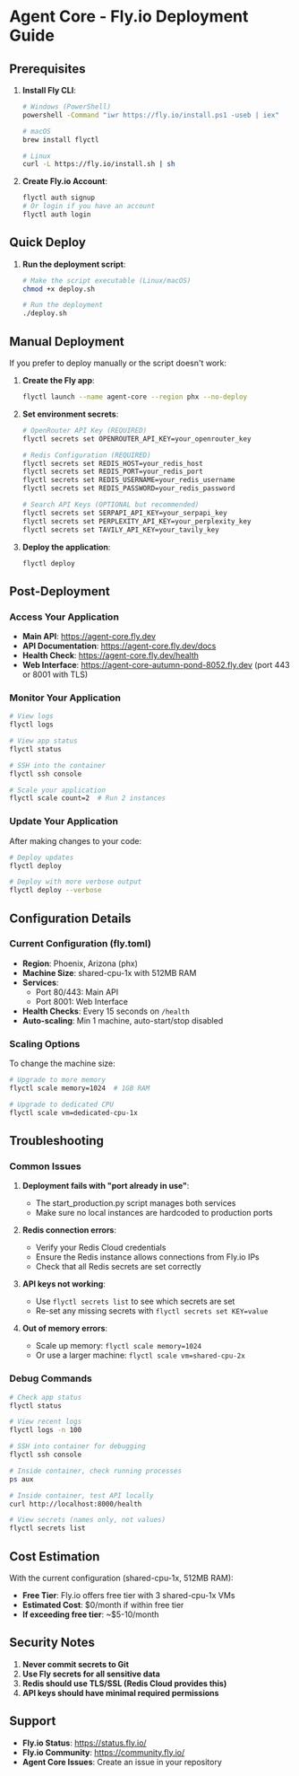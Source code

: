 # Agent Core - Fly.io Deployment Guide

## Prerequisites

1. **Install Fly CLI**:
   ```bash
   # Windows (PowerShell)
   powershell -Command "iwr https://fly.io/install.ps1 -useb | iex"
   
   # macOS
   brew install flyctl
   
   # Linux
   curl -L https://fly.io/install.sh | sh
   ```

2. **Create Fly.io Account**:
   ```bash
   flyctl auth signup
   # Or login if you have an account
   flyctl auth login
   ```

## Quick Deploy

1. **Run the deployment script**:
   ```bash
   # Make the script executable (Linux/macOS)
   chmod +x deploy.sh
   
   # Run the deployment
   ./deploy.sh
   ```

## Manual Deployment

If you prefer to deploy manually or the script doesn't work:

1. **Create the Fly app**:
   ```bash
   flyctl launch --name agent-core --region phx --no-deploy
   ```

2. **Set environment secrets**:
   ```bash
   # OpenRouter API Key (REQUIRED)
   flyctl secrets set OPENROUTER_API_KEY=your_openrouter_key
   
   # Redis Configuration (REQUIRED)
   flyctl secrets set REDIS_HOST=your_redis_host
   flyctl secrets set REDIS_PORT=your_redis_port
   flyctl secrets set REDIS_USERNAME=your_redis_username
   flyctl secrets set REDIS_PASSWORD=your_redis_password
   
   # Search API Keys (OPTIONAL but recommended)
   flyctl secrets set SERPAPI_API_KEY=your_serpapi_key
   flyctl secrets set PERPLEXITY_API_KEY=your_perplexity_key
   flyctl secrets set TAVILY_API_KEY=your_tavily_key
   ```

3. **Deploy the application**:
   ```bash
   flyctl deploy
   ```

## Post-Deployment

### Access Your Application

- **Main API**: https://agent-core.fly.dev
- **API Documentation**: https://agent-core.fly.dev/docs
- **Health Check**: https://agent-core.fly.dev/health
- **Web Interface**: https://agent-core-autumn-pond-8052.fly.dev (port 443 or 8001 with TLS)

### Monitor Your Application

```bash
# View logs
flyctl logs

# View app status
flyctl status

# SSH into the container
flyctl ssh console

# Scale your application
flyctl scale count=2  # Run 2 instances
```

### Update Your Application

After making changes to your code:

```bash
# Deploy updates
flyctl deploy

# Deploy with more verbose output
flyctl deploy --verbose
```

## Configuration Details

### Current Configuration (fly.toml)

- **Region**: Phoenix, Arizona (phx)
- **Machine Size**: shared-cpu-1x with 512MB RAM
- **Services**:
  - Port 80/443: Main API
  - Port 8001: Web Interface
- **Health Checks**: Every 15 seconds on `/health`
- **Auto-scaling**: Min 1 machine, auto-start/stop disabled

### Scaling Options

To change the machine size:

```bash
# Upgrade to more memory
flyctl scale memory=1024  # 1GB RAM

# Upgrade to dedicated CPU
flyctl scale vm=dedicated-cpu-1x
```

## Troubleshooting

### Common Issues

1. **Deployment fails with "port already in use"**:
   - The start_production.py script manages both services
   - Make sure no local instances are hardcoded to production ports

2. **Redis connection errors**:
   - Verify your Redis Cloud credentials
   - Ensure the Redis instance allows connections from Fly.io IPs
   - Check that all Redis secrets are set correctly

3. **API keys not working**:
   - Use `flyctl secrets list` to see which secrets are set
   - Re-set any missing secrets with `flyctl secrets set KEY=value`

4. **Out of memory errors**:
   - Scale up memory: `flyctl scale memory=1024`
   - Or use a larger machine: `flyctl scale vm=shared-cpu-2x`

### Debug Commands

```bash
# Check app status
flyctl status

# View recent logs
flyctl logs -n 100

# SSH into container for debugging
flyctl ssh console

# Inside container, check running processes
ps aux

# Inside container, test API locally
curl http://localhost:8000/health

# View secrets (names only, not values)
flyctl secrets list
```

## Cost Estimation

With the current configuration (shared-cpu-1x, 512MB RAM):
- **Free Tier**: Fly.io offers free tier with 3 shared-cpu-1x VMs
- **Estimated Cost**: $0/month if within free tier
- **If exceeding free tier**: ~$5-10/month

## Security Notes

1. **Never commit secrets to Git**
2. **Use Fly secrets for all sensitive data**
3. **Redis should use TLS/SSL (Redis Cloud provides this)**
4. **API keys should have minimal required permissions**

## Support

- **Fly.io Status**: https://status.fly.io/
- **Fly.io Community**: https://community.fly.io/
- **Agent Core Issues**: Create an issue in your repository